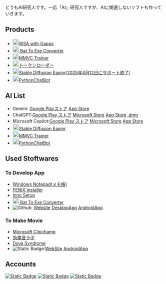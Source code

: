 どうもAI研究人です。一応「AI」研究人ですが、AIに関連しないソフトも作っていきます。
## Products
- [<img src="https://github.com/user-attachments/assets/a3b3d15f-01ee-48d2-af16-0ef9dc456aef" alt="WSA" width="20" height="20">WSA with Gapps](https://aiitscience.github.io/WSA-with-Gapps-Japanese/)
- [<img width="20" height="20" alt="battoexe" src="https://github.com/user-attachments/assets/e8a06c22-b489-43f0-8158-db793b421609">
Bat To Exe Converter](https://aiitscience.github.io/Bat_To_Exe_Converter/)
- [<img src="https://github.com/user-attachments/assets/dfd2ac86-e2a3-4876-ad2b-e552fb8eaf96" alt="MMVC" width="20" height="20">MMVC Trainer](https://aiitscience.github.io/MMVC_Trainer/)
- [<img src="https://github.com/user-attachments/assets/c4621599-26d1-44a5-bac2-47a2bd989a25" alt="トークンローダー" width="20" height="20">トークンローダー](https://aiitscience.github.io/tokenloader-japanese/)
- [<img src="https://github.com/user-attachments/assets/8a92bd7e-095d-443e-b5b4-7d9f89c533cf" alt="Stable Diffusion Easier" width="20" height="20">Stable Diffusion Easier(2025年4月12日にサポート終了)](https://aiitscience.github.io/Stable-Diffusion-Easier-Japanese/)
- [<img src="https://github.com/user-attachments/assets/4addc6f1-fa63-41cc-826c-6b3f01cffbc4" alt="PythonChatBot" width="20" height="20">PythonChatBot](https://aiitscience.github.io/PythonChatbot/)
## AI List
- Gemini: [Google Playストア](https://play.google.com/store/apps/details?id=com.google.android.apps.bard) [App Store](https://apps.apple.com/jp/app/google-gemini/id6477489729)
- ChatGPT:[Google Play ストア](https://play.google.com/store/apps/details?id=com.openai.chatgpt&hl=ja) [Microsoft Store](https://apps.microsoft.com/detail/9NT1R1C2HH7J?hl=neutral&gl=JP&ocid=pdpshare) [App Store](https://apps.apple.com/us/app/chatgpt/id6448311069) [.dmg](https://persistent.oaistatic.com/sidekick/public/ChatGPT.dmg)
- Microsoft Copilot:[Google Play ストア](https://play.google.com/store/apps/details?id=com.microsoft.copilot&hl=ja) [Microsoft Store](https://apps.microsoft.com/detail/9nht9rb2f4hd?hl=ja-jp&gl=JP) [App Store](https://apps.apple.com/jp/app/microsoft-copilot/id6472538445)
- [<img src="https://github.com/user-attachments/assets/8a92bd7e-095d-443e-b5b4-7d9f89c533cf" alt="Stable Diffusion Easier" width="20" height="20">Stable Diffusion Easier](https://aiitscience.github.io/Stable-Diffusion-Easier-Japanese/)
- [<img src="https://github.com/user-attachments/assets/dfd2ac86-e2a3-4876-ad2b-e552fb8eaf96" alt="MMVC" width="20" height="20">MMVC Trainer](https://aiitscience.github.io/MMVC_Trainer/)
- [<img src="https://github.com/user-attachments/assets/4addc6f1-fa63-41cc-826c-6b3f01cffbc4" alt="PythonChatBot" width="20" height="20">PythonChatBot](https://aiitscience.github.io/PythonChatbot/)
## Used Stoftwares
### To Develop App
- [Windows Notepad(メモ帳)](https://apps.microsoft.com/detail/9msmlrh6lzf3?hl=ja-jp&gl=JP)
- [FENIX Installer](https://fenix-pc.blog.jp/FENIX_Installer)
- [Inno Setup](https://jrsoftware.org/isdl.php)
- [<img width="20" height="20" alt="battoexe" src="https://github.com/user-attachments/assets/e8a06c22-b489-43f0-8158-db793b421609">
Bat To Exe Converter](https://aiitscience.github.io/Bat_To_Exe_Converter/)
- ![Github](https://img.shields.io/badge/GitHub-black?logo=github): [Website](https://github.com/) [DesktopApp](https://desktop.github.com/) [AndroidApp](https://play.google.com/store/apps/details?id=com.github.android&hl=ja)
### To Make Movie
- [Microsoft Clipchamp](https://apps.microsoft.com/detail/9p1j8s7ccwwt?hl=ja-jp&gl=JP)
- [効果音ラボ](https://soundeffect-lab.info/)
- [Dova Syndrome](https://dova-s.jp/)
- ![Static Badge](https://img.shields.io/badge/YouTube%20Studio-red?logo=youtube):[WebSite](https://studio.youtube.com/) [AndroidApp](https://play.google.com/store/apps/details?id=com.google.android.apps.youtube.creator&hl=ja)
## Accounts
[![Static Badge](https://img.shields.io/badge/@AIITScience-red?logo=youtube)](https://www.youtube.com/@AIITScience) [![Static Badge](https://img.shields.io/badge/Follow-black?logo=github)](https://github.com/AIITScience) [![Static Badge](https://img.shields.io/badge/Follow-white?logo=huggingface)](https://huggingface.co/AIITScience)
